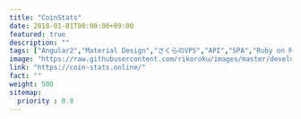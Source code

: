 ```yaml
---
title: "CoinStats"
date: 2018-01-01T00:00:00+09:00
featured: true
description: ""
tags: ["Angular2","Material Design","さくらのVPS","API","SPA","Ruby on Rails5"]
image: "https://raw.githubusercontent.com/rikoroku/images/master/develop/rikoroku.github.io/9f1f11bd-6752-4e93-b8f6-b35d2bb18e85.png"
link: "https://coin-stats.online/"
fact: ""
weight: 500
sitemap:
  priority : 0.8
---
```

